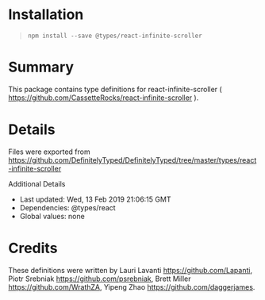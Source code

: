 # Installation
> `npm install --save @types/react-infinite-scroller`

# Summary
This package contains type definitions for react-infinite-scroller ( https://github.com/CassetteRocks/react-infinite-scroller ).

# Details
Files were exported from https://github.com/DefinitelyTyped/DefinitelyTyped/tree/master/types/react-infinite-scroller

Additional Details
 * Last updated: Wed, 13 Feb 2019 21:06:15 GMT
 * Dependencies: @types/react
 * Global values: none

# Credits
These definitions were written by Lauri Lavanti <https://github.com/Lapanti>, Piotr Srebniak <https://github.com/psrebniak>, Brett Miller <https://github.com/WrathZA>, Yipeng Zhao <https://github.com/daggerjames>.
